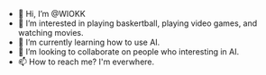 - 👋 Hi, I’m @WIOKK
- 👀 I’m interested in playing baskertball, playing video games, and watching movies.
- 🌱 I’m currently learning how to use AI.
- 💞️ I’m looking to collaborate on people who interesting in AI.
- 📫 How to reach me? I'm everwhere.

<!---
WIOKK/WIOKK is a ✨ special ✨ repository because its `README.md` (this file) appears on your GitHub profile.
You can click the Preview link to take a look at your changes.
--->
